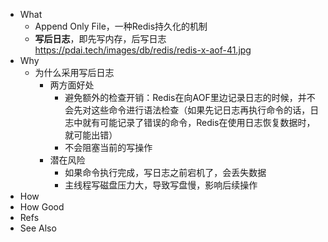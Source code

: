 - What
	- Append Only File，一种Redis持久化的机制
	- **写后日志**，即先写内存，后写日志
	  https://pdai.tech/images/db/redis/redis-x-aof-41.jpg
- Why
	- 为什么采用写后日志
		- 两方面好处
			- 避免额外的检查开销：Redis在向AOF里边记录日志的时候，并不会先对这些命令进行语法检查（如果先记日志再执行命令的话，日志中就有可能记录了错误的命令，Redis在使用日志恢复数据时，就可能出错）
			- 不会阻塞当前的写操作
		- 潜在风险
			- 如果命令执行完成，写日志之前宕机了，会丢失数据
			- 主线程写磁盘压力大，导致写盘慢，影响后续操作
- How
- How Good
- Refs
- See Also